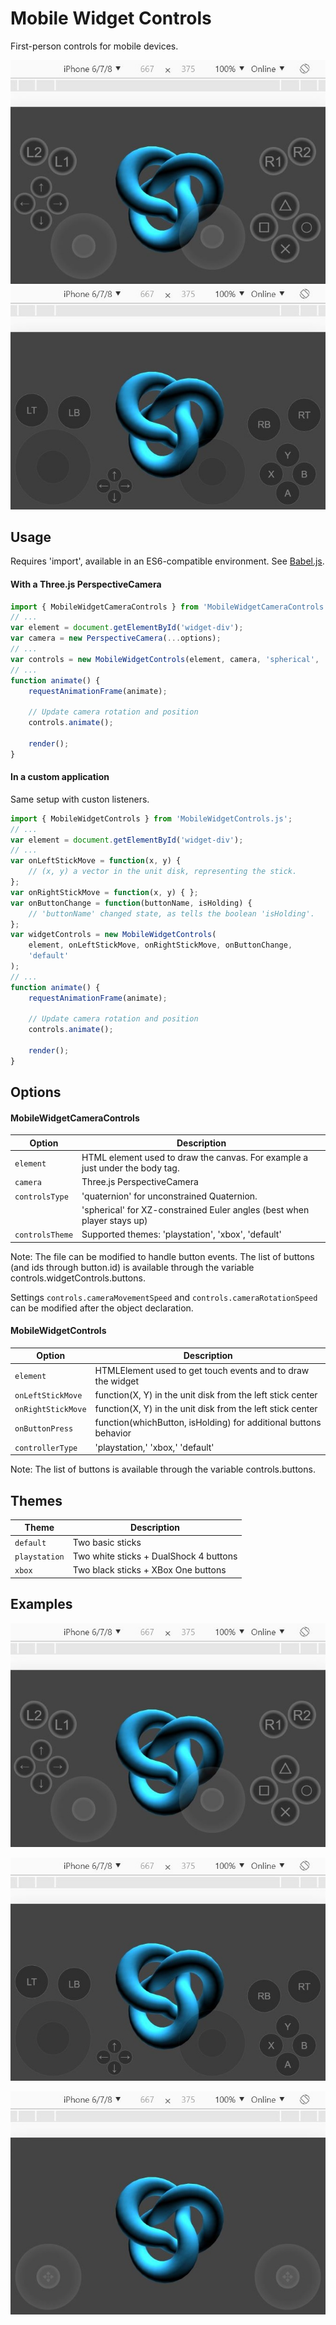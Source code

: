 # Mobile Widget Controls

First-person controls for mobile devices.

![Playstation](https://raw.githubusercontent.com/madblade/widget-mobile-controller/master/img/playstation.jpg)
![XBox](https://raw.githubusercontent.com/madblade/widget-mobile-controller/master/img/xbox.jpg)


## Usage

Requires 'import', available in an ES6-compatible environment. See [Babel.js](https://babeljs.io/).

#### With a Three.js PerspectiveCamera

```javascript
import { MobileWidgetCameraControls } from 'MobileWidgetCameraControls.js';
// ...
var element = document.getElementById('widget-div');
var camera = new PerspectiveCamera(...options);
// ...
var controls = new MobileWidgetControls(element, camera, 'spherical', 'default');
// ...
function animate() {
    requestAnimationFrame(animate);

    // Update camera rotation and position
    controls.animate();

    render();
}
 ```

#### In a custom application

Same setup with custon listeners.
```javascript
import { MobileWidgetControls } from 'MobileWidgetControls.js';
// ...
var element = document.getElementById('widget-div');
// ...
var onLeftStickMove = function(x, y) {
    // (x, y) a vector in the unit disk, representing the stick.
};
var onRightStickMove = function(x, y) { };
var onButtonChange = function(buttonName, isHolding) {
    // 'buttonName' changed state, as tells the boolean 'isHolding'.
};
var widgetControls = new MobileWidgetControls(
    element, onLeftStickMove, onRightStickMove, onButtonChange,
    'default'
);
// ...
function animate() {
    requestAnimationFrame(animate);

    // Update camera rotation and position
    controls.animate();

    render();
}
```


## Options

#### MobileWidgetCameraControls

| Option | Description |
| --- | --- |
| `element` | HTML element used to draw the canvas. For example a <div id="widget"> just under the body tag. |
| `camera` | Three.js PerspectiveCamera |
| `controlsType` | 'quaternion' for unconstrained Quaternion. |
| | 'spherical' for XZ-constrained Euler angles (best when player stays up) |
| `controlsTheme` | Supported themes: 'playstation', 'xbox', 'default' |

Note: The file can be modified to handle button events.
The list of buttons (and ids through button.id) is available through the variable controls.widgetControls.buttons.

Settings `controls.cameraMovementSpeed` and `controls.cameraRotationSpeed` can be modified after the object declaration.

#### MobileWidgetControls

| Option | Description |
| --- | --- |
| `element`  | HTMLElement used to get touch events and to draw the widget |
| `onLeftStickMove` | function(X, Y) in the unit disk from the left stick center |
| `onRightStickMove` | function(X, Y) in the unit disk from the left stick center |
| `onButtonPress` | function(whichButton, isHolding) for additional buttons behavior |
| `controllerType` | 'playstation,' 'xbox,' 'default' |

Note: The list of buttons is available through the variable controls.buttons.


## Themes

| Theme | Description |
| --- | --- |
| `default` |  Two basic sticks |
| `playstation` | Two white sticks + DualShock 4 buttons |
| `xbox` |  Two black sticks + XBox One buttons |


## Examples

![Playstation](https://raw.githubusercontent.com/madblade/widget-mobile-controller/master/img/playstation.jpg)

![XBox](https://raw.githubusercontent.com/madblade/widget-mobile-controller/master/img/xbox.jpg)

![Default](https://raw.githubusercontent.com/madblade/widget-mobile-controller/master/img/default.jpg)

